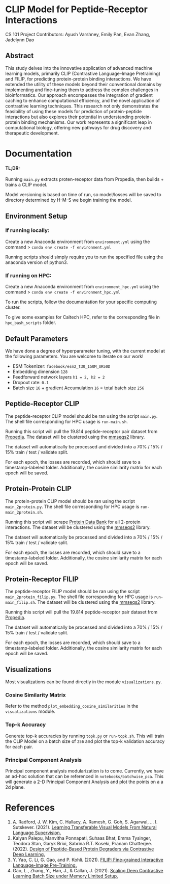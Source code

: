 # CLIP Model for Peptide-Receptor Interactions
CS 101 Project 
Contributors: Ayush Varshney, Emily Pan, Evan Zhang, Jadelynn Dao

## Abstract
This study delves into the innovative application of advanced machine learning models, primarily CLIP (Contrastive Language–Image Pretraining) and FILIP, for predicting protein-protein binding interactions. We have extended the utility of these models beyond their conventional domains by implementing and fine-tuning them to address the complex challenges in bioinformatics. Our approach encompasses the integration of gradient caching to enhance computational efficiency, and the novel application of contrastive learning techniques. This research not only demonstrates the feasibility of using these models for prediction of protein-peptide interactions but also explores their potential in understanding protein-protein binding mechanisms. Our work represents a significant leap in computational biology, offering new pathways for drug discovery and therapeutic development.

# Documentation

#### TL;DR: 

Running ```main.py``` extracts proten-receptor data from Propedia, then builds + trains a CLIP model. 

Model versioning is based on time of run, so model/losses will be saved to directory determined by H-M-S we begin training the model. 


## Environment Setup

### If running locally:

Create a new Anaconda environment from ```environment.yml``` using the command
    > ```conda env create -f environment.yml```

Running scripts should simply require you to run the specified file using the anaconda version of python3. 

### If running on HPC: 

Create a new Anaconda environment from ```environment_hpc.yml``` using the command
    > ```conda env create -f environment_hpc.yml```

To run the scripts, follow the documentation for your specific computing cluster. 

To give some examples for Caltech HPC, refer to the corresponding file in ```hpc_bash_scripts``` folder. 

## Default Parameters
We have done a degree of hyperparameter tuning, with the current model at the following parameters. You are welcome to iterate on our work! 

- ESM Tokenizer: ```facebook/esm2_t30_150M_UR50D```
- Embedding dimension ```128```
- Feedforward network layers ```h1 = 2, h2 = 2```
- Dropout rate: ```0.1```
- Batch size ```16``` + gradient Accumulation ```16``` = total batch size ```256```

## Peptide-Receptor CLIP

The peptide-receptor CLIP model should be ran using the script ```main.py```. The shell file corresponding for HPC usage is ```run-main.sh```. 

Running this script will pull the 19.814 peptide-receptor pair dataset from [Propedia](http://bioinfo.dcc.ufmg.br/propedia/). The dataset will be clustered using the [mmseqs2](https://github.com/soedinglab/MMseqs2) library. 

The dataset will automatically be processed and divided into a 70\% / 15\% / 15\% train / test / validate split. 

For each epoch, the losses are recorded, which should save to a timestamp-labeled folder. Additionally, the cosine similarity matrix for each epoch will be saved. 

## Protein-Protein CLIP 

The protein-protein CLIP model should be ran using the script ```main_2protein.py```. The shell file corresponding for HPC usage is ```run-main_2protein.sh```. 

Running this script will scrape [Protein Data Bank](https://www.rcsb.org/) for all 2-protein interactions. The dataset will be clustered using the [mmseqs2](https://github.com/soedinglab/MMseqs2) library. 

The dataset will automatically be processed and divided into a 70\% / 15\% / 15\% train / test / validate split. 

For each epoch, the losses are recorded, which should save to a timestamp-labeled folder. Additionally, the cosine similarity matrix for each epoch will be saved. 

## Protein-Receptor FILIP 
The peptide-receptor FILIP model should be ran using the script ```main_2protein_filip.py```. The shell file corresponding for HPC usage is ```run-main_filip.sh```. The dataset will be clustered using the [mmseqs2](https://github.com/soedinglab/MMseqs2) library. 

Running this script will pull the 19.814 peptide-receptor pair dataset from [Propedia](http://bioinfo.dcc.ufmg.br/propedia/). 

The dataset will automatically be processed and divided into a 70\% / 15\% / 15\% train / test / validate split. 

For each epoch, the losses are recorded, which should save to a timestamp-labeled folder. Additionally, the cosine similarity matrix for each epoch will be saved. 

## Visualizations

Most visualizations can be found directly in the module ```visualizations.py```. 

### Cosine Similarity Matrix 
Refer to the method ```plot_embedding_cosine_similarities``` in the ```visualizations``` module. 

### Top-k Accuracy 
Generate top-k accuracies by running ```topk.py``` or ```run-topk.sh```. This will train the CLIP Model on a batch size of ```256``` and plot the top-k validation accuracy for each pair. 

### Principal Component Analysis 

Principal component analysis modularization is to come. Currently, we have an ad-hoc solution that can be referenced in ```notebooks/batchwise_pca```. This will generate a 2-D Principal Component Analysis and plot the points on a a 2d plane. 

# References
1. A. Radford, J. W. Kim, C. Hallacy, A. Ramesh, G. Goh, S. Agarwal, ... I. Sutskever. (2021). [Learning Transferable Visual Models From Natural Language Supervision. ](https://arxiv.org/pdf/2103.00020.pdf)
2. Kalyan Palepu, Manvitha Ponnapati, Suhaas Bhat, Emma Tysinger, Teodora Stan, Garyk Brixi, Sabrina R.T. Koseki, Pranam Chatterjee. (2022). [Design of Peptide-Based Protein Degraders via Contrastive Deep Learning. ](https://doi.org/10.1101/2022.05.23.493169)
3. Y. Yao, C. Li, G. Gao, and P. Kohli. (2021). [FILIP: Fine-grained Interactive Language-Image Pre-Training. ](https://arxiv.org/abs/2111.07783 )
4. Gao, L., Zhang, Y., Han, J., & Callan, J. (2021). [Scaling Deep Contrastive Learning Batch Size under Memory Limited Setup.]( https://arxiv.org/abs/2101.06983 )